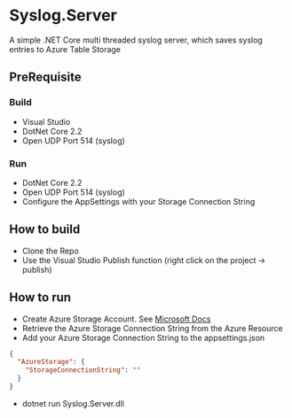 # Syslog.Server

A simple .NET Core multi threaded syslog server, which saves syslog entries to Azure Table Storage

## PreRequisite 

### Build
- Visual Studio
- DotNet Core 2.2
- Open UDP Port 514 (syslog)

### Run
- DotNet Core 2.2
- Open UDP Port 514 (syslog)
- Configure the AppSettings with your Storage Connection String

## How to build
- Clone the Repo
- Use the Visual Studio Publish function (right click on the project -> publish)

## How to run
- Create Azure Storage Account. See [Microsoft Docs](https://docs.microsoft.com/en-us/azure/storage/common/storage-quickstart-create-account?tabs=azure-portal)
- Retrieve the Azure Storage Connection String from the Azure Resource
- Add your Azure Storage Connection String to the appsettings.json
```json
{
  "AzureStorage": {
    "StorageConnectionString": ""
  }
}
```
- dotnet run Syslog.Server.dll
